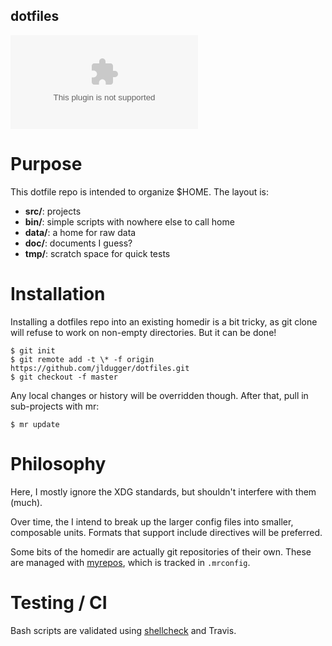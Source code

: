 ## dotfiles

[![Travis CI](https://travis-ci.org/jldugger/dotfiles.com?branch=master)](https://travis-ci.com/jldugger/dotfiles)

# Purpose

This dotfile repo is intended to organize $HOME. The layout is:

 * **src/**: projects
 * **bin/**: simple scripts with nowhere else to call home
 * **data/**: a home for raw data
 * **doc/**: documents I guess?
 * **tmp/**: scratch space for quick tests
 
# Installation

Installing a dotfiles repo into an existing homedir is a bit tricky, as
git clone will refuse to work on non-empty directories. But it can be done!

    $ git init
    $ git remote add -t \* -f origin https://github.com/jldugger/dotfiles.git
    $ git checkout -f master

Any local changes or history will be overridden though. After that, pull in sub-projects
with mr:

    $ mr update

# Philosophy

Here, I mostly ignore the XDG standards, but shouldn't interfere with them (much).

Over time, the I intend to break up the larger config files into smaller, composable units. Formats that support include
directives will be preferred.

Some bits of the homedir are actually git repositories of their own. These are managed with
[myrepos](https://myrepos.branchable.com/), which is tracked in `.mrconfig`.

# Testing / CI

Bash scripts are validated using [shellcheck](https://github.com/koalaman/shellcheck) and Travis.
